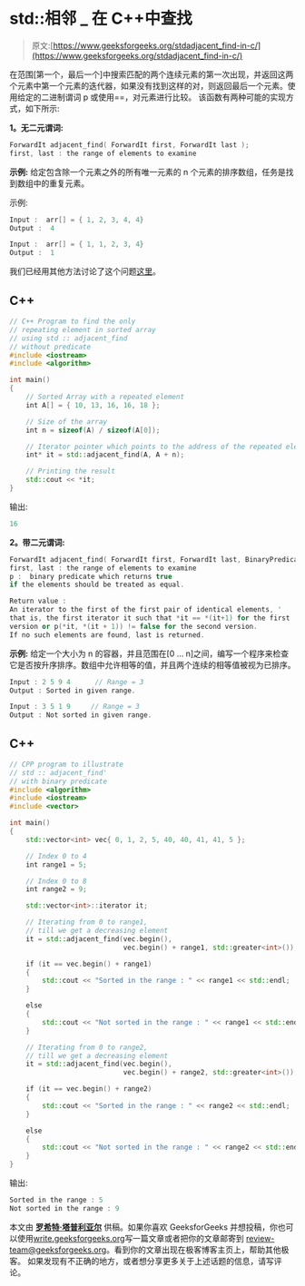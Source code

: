 # std::相邻 _ 在 C++中查找

> 原文:[https://www.geeksforgeeks.org/stdadjacent_find-in-c/](https://www.geeksforgeeks.org/stdadjacent_find-in-c/)

在范围[第一个，最后一个]中搜索匹配的两个连续元素的第一次出现，并返回这两个元素中第一个元素的迭代器，如果没有找到这样的对，则返回最后一个元素。使用给定的二进制谓词 p 或使用==，对元素进行比较。
该函数有两种可能的实现方式，如下所示:

**1。无二元谓词:**

```cpp
ForwardIt adjacent_find( ForwardIt first, ForwardIt last );
first, last : the range of elements to examine
```

**示例:**
给定包含除一个元素之外的所有唯一元素的 n 个元素的排序数组，任务是找到数组中的重复元素。

示例:

```cpp
Input :  arr[] = { 1, 2, 3, 4, 4}
Output :  4

Input :  arr[] = { 1, 1, 2, 3, 4}
Output :  1
```

我们已经用其他方法讨论了这个问题[这里](https://www.geeksforgeeks.org/find-repeating-element-sorted-array-size-n/)。

## C++

```cpp
// C++ Program to find the only
// repeating element in sorted array
// using std :: adjacent_find
// without predicate
#include <iostream>
#include <algorithm>

int main()
{
    // Sorted Array with a repeated element
    int A[] = { 10, 13, 16, 16, 18 };

    // Size of the array
    int n = sizeof(A) / sizeof(A[0]);

    // Iterator pointer which points to the address of the repeated element
    int* it = std::adjacent_find(A, A + n);

    // Printing the result
    std::cout << *it;
}
```

输出:

```cpp
16
```

**2。带二元谓词:**

```cpp
ForwardIt adjacent_find( ForwardIt first, ForwardIt last, BinaryPredicate p );
first, last : the range of elements to examine
p :  binary predicate which returns true 
if the elements should be treated as equal. 

Return value :
An iterator to the first of the first pair of identical elements, '
that is, the first iterator it such that *it == *(it+1) for the first 
version or p(*it, *(it + 1)) != false for the second version.
If no such elements are found, last is returned.
```

**示例:**
给定一个大小为 n 的容器，并且范围在[0 … n]之间，编写一个程序来检查它是否按升序排序。数组中允许相等的值，并且两个连续的相等值被视为已排序。

```cpp
Input : 2 5 9 4      // Range = 3
Output : Sorted in given range.

Input : 3 5 1 9     // Range = 3
Output : Not sorted in given range.
```

## C++

```cpp
// CPP program to illustrate
// std :: adjacent_find'
// with binary predicate
#include <algorithm>
#include <iostream>
#include <vector>

int main()
{
    std::vector<int> vec{ 0, 1, 2, 5, 40, 40, 41, 41, 5 };

    // Index 0 to 4
    int range1 = 5;

    // Index 0 to 8
    int range2 = 9;

    std::vector<int>::iterator it;

    // Iterating from 0 to range1,
    // till we get a decreasing element
    it = std::adjacent_find(vec.begin(),
                            vec.begin() + range1, std::greater<int>());

    if (it == vec.begin() + range1)
    {
        std::cout << "Sorted in the range : " << range1 << std::endl;
    }

    else
    {
        std::cout << "Not sorted in the range : " << range1 << std::endl;
    }

    // Iterating from 0 to range2,
    // till we get a decreasing element
    it = std::adjacent_find(vec.begin(),
                            vec.begin() + range2, std::greater<int>());

    if (it == vec.begin() + range2)
    {
        std::cout << "Sorted in the range : " << range2 << std::endl;
    }

    else
    {
        std::cout << "Not sorted in the range : " << range2 << std::endl;
    }
}
```

输出:

```cpp
Sorted in the range : 5
Not sorted in the range : 9
```

本文由 [**罗希特·塔普利亚尔**](https://www.linkedin.com/in/rohit-thapliyal-515b5913a/) 供稿。如果你喜欢 GeeksforGeeks 并想投稿，你也可以使用[write.geeksforgeeks.org](https://write.geeksforgeeks.org)写一篇文章或者把你的文章邮寄到 review-team@geeksforgeeks.org。看到你的文章出现在极客博客主页上，帮助其他极客。
如果发现有不正确的地方，或者想分享更多关于上述话题的信息，请写评论。